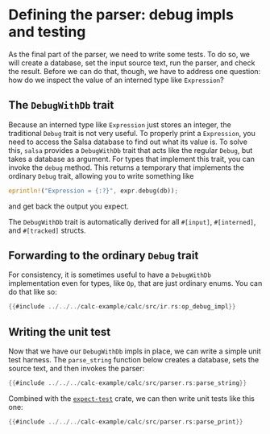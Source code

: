 # Defining the parser: debug impls and testing

As the final part of the parser, we need to write some tests.
To do so, we will create a database, set the input source text, run the parser, and check the result.
Before we can do that, though, we have to address one question: how do we inspect the value of an interned type like `Expression`?

## The `DebugWithDb` trait

Because an interned type like `Expression` just stores an integer, the traditional `Debug` trait is not very useful.
To properly print a `Expression`, you need to access the Salsa database to find out what its value is.
To solve this, `salsa` provides a `DebugWithDb` trait that acts like the regular `Debug`, but takes a database as argument.
For types that implement this trait, you can invoke the `debug` method.
This returns a temporary that implements the ordinary `Debug` trait, allowing you to write something like

```rust
eprintln!("Expression = {:?}", expr.debug(db));
```

and get back the output you expect.

The `DebugWithDb` trait is automatically derived for all `#[input]`, `#[interned]`, and `#[tracked]` structs.

## Forwarding to the ordinary `Debug` trait

For consistency, it is sometimes useful to have a `DebugWithDb` implementation even for types, like `Op`, that are just ordinary enums. You can do that like so:

```rust
{{#include ../../../calc-example/calc/src/ir.rs:op_debug_impl}}
```

## Writing the unit test

Now that we have our `DebugWithDb` impls in place, we can write a simple unit test harness.
The `parse_string` function below creates a database, sets the source text, and then invokes the parser:

```rust
{{#include ../../../calc-example/calc/src/parser.rs:parse_string}}
```

Combined with the [`expect-test`](https://crates.io/crates/expect-test) crate, we can then write unit tests like this one:

```rust
{{#include ../../../calc-example/calc/src/parser.rs:parse_print}}
```
